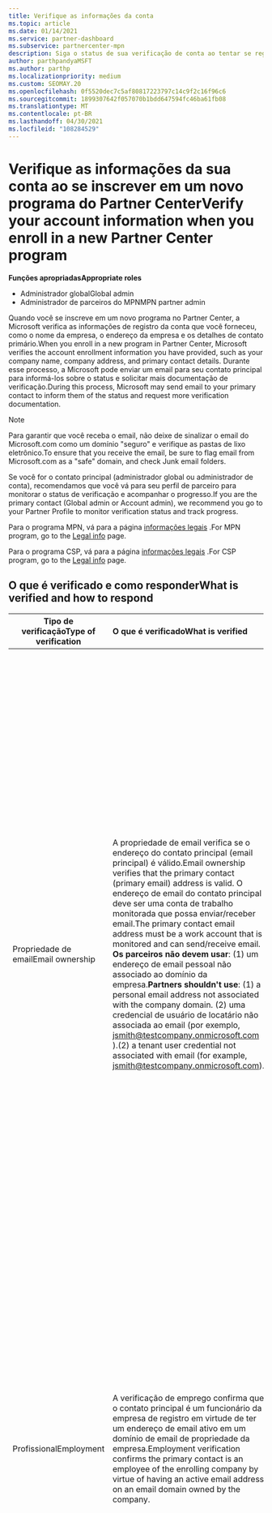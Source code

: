 ```yaml
---
title: Verifique as informações da conta
ms.topic: article
ms.date: 01/14/2021
ms.service: partner-dashboard
ms.subservice: partnercenter-mpn
description: Siga o status de sua verificação de conta ao tentar se registrar em um novo programa do Partner Center. Saiba como fornecer informações adicionais, se necessário.
author: parthpandyaMSFT
ms.author: parthp
ms.localizationpriority: medium
ms.custom: SEOMAY.20
ms.openlocfilehash: 0f5520dec7c5af80817223797c14c9f2c16f96c6
ms.sourcegitcommit: 1899307642f057070b1bdd647594fc46ba61fb08
ms.translationtype: MT
ms.contentlocale: pt-BR
ms.lasthandoff: 04/30/2021
ms.locfileid: "108284529"
---
```

# <a name="verify-your-account-information-when-you-enroll-in-a-new-partner-center-program"></a><span data-ttu-id="bbfb5-104">Verifique as informações da sua conta ao se inscrever em um novo programa do Partner Center</span><span class="sxs-lookup"><span data-stu-id="bbfb5-104">Verify your account information when you enroll in a new Partner Center program</span></span>

<span data-ttu-id="bbfb5-105">**Funções apropriadas**</span><span class="sxs-lookup"><span data-stu-id="bbfb5-105">**Appropriate roles**</span></span>

- <span data-ttu-id="bbfb5-106">Administrador global</span><span class="sxs-lookup"><span data-stu-id="bbfb5-106">Global admin</span></span>
- <span data-ttu-id="bbfb5-107">Administrador de parceiros do MPN</span><span class="sxs-lookup"><span data-stu-id="bbfb5-107">MPN partner admin</span></span>

<span data-ttu-id="bbfb5-108">Quando você se inscreve em um novo programa no Partner Center, a Microsoft verifica as informações de registro da conta que você forneceu, como o nome da empresa, o endereço da empresa e os detalhes de contato primário.</span><span class="sxs-lookup"><span data-stu-id="bbfb5-108">When you enroll in a new program in Partner Center, Microsoft verifies the account enrollment information you have provided, such as your company name, company address, and primary contact details.</span></span> <span data-ttu-id="bbfb5-109">Durante esse processo, a Microsoft pode enviar um email para seu contato principal para informá-los sobre o status e solicitar mais documentação de verificação.</span><span class="sxs-lookup"><span data-stu-id="bbfb5-109">During this process, Microsoft may send email to your primary contact to inform them of the status and request more verification documentation.</span></span>

>[!NOTE]
><span data-ttu-id="bbfb5-110">Para garantir que você receba o email, não deixe de sinalizar o email do Microsoft.com como um domínio "seguro" e verifique as pastas de lixo eletrônico.</span><span class="sxs-lookup"><span data-stu-id="bbfb5-110">To ensure that you receive the email, be sure to flag email from Microsoft.com as a "safe" domain, and check Junk email folders.</span></span>

<span data-ttu-id="bbfb5-111">Se você for o contato principal (administrador global ou administrador de conta), recomendamos que você vá para seu perfil de parceiro para monitorar o status de verificação e acompanhar o progresso.</span><span class="sxs-lookup"><span data-stu-id="bbfb5-111">If you are the primary contact (Global admin or Account admin), we recommend you go to your Partner Profile to monitor verification status and track progress.</span></span>

<span data-ttu-id="bbfb5-112">Para o programa MPN, vá para a página [informações legais](https://partner.microsoft.com/pcv/accountsettings/connectedpartnerprofile) .</span><span class="sxs-lookup"><span data-stu-id="bbfb5-112">For MPN program, go to the [Legal info](https://partner.microsoft.com/pcv/accountsettings/connectedpartnerprofile) page.</span></span>

<span data-ttu-id="bbfb5-113">Para o programa CSP, vá para a página [informações legais](https://partner.microsoft.com/pcv/accountsettings/partnerprofile) .</span><span class="sxs-lookup"><span data-stu-id="bbfb5-113">For CSP program, go to the [Legal info](https://partner.microsoft.com/pcv/accountsettings/partnerprofile) page.</span></span>


## <a name="what-is-verified-and-how-to-respond"></a><span data-ttu-id="bbfb5-114">O que é verificado e como responder</span><span class="sxs-lookup"><span data-stu-id="bbfb5-114">What is verified and how to respond</span></span>

|<span data-ttu-id="bbfb5-115">**Tipo de verificação**</span><span class="sxs-lookup"><span data-stu-id="bbfb5-115">**Type of verification**</span></span>   |<span data-ttu-id="bbfb5-116">**O que é verificado**</span><span class="sxs-lookup"><span data-stu-id="bbfb5-116">**What is verified**</span></span>   |<span data-ttu-id="bbfb5-117">**O que fazer se rejeitado**</span><span class="sxs-lookup"><span data-stu-id="bbfb5-117">**What to do if rejected**</span></span>   |
|----------------------------|:-----------------------------------|:--------------------------------------|
|<span data-ttu-id="bbfb5-118">Propriedade de email</span><span class="sxs-lookup"><span data-stu-id="bbfb5-118">Email ownership</span></span>   |<span data-ttu-id="bbfb5-119">A propriedade de email verifica se o endereço do contato principal (email principal) é válido.</span><span class="sxs-lookup"><span data-stu-id="bbfb5-119">Email ownership verifies that the primary contact (primary email) address is valid.</span></span> <span data-ttu-id="bbfb5-120">O endereço de email do contato principal deve ser uma conta de trabalho monitorada que possa enviar/receber email.</span><span class="sxs-lookup"><span data-stu-id="bbfb5-120">The primary contact email address must be a work account that is monitored and can send/receive email.</span></span> <span data-ttu-id="bbfb5-121">**Os parceiros não devem usar**: (1) um endereço de email pessoal não associado ao domínio da empresa.</span><span class="sxs-lookup"><span data-stu-id="bbfb5-121">**Partners shouldn't use**: (1) a personal email address not associated with the company domain.</span></span> <span data-ttu-id="bbfb5-122">(2) uma credencial de usuário de locatário não associada ao email (por exemplo, jsmith@testcompany.onmicrosoft.com ).</span><span class="sxs-lookup"><span data-stu-id="bbfb5-122">(2) a tenant user credential not associated with email (for example, jsmith@testcompany.onmicrosoft.com).</span></span>  |<span data-ttu-id="bbfb5-123">Se você não receber a mensagem de email de verificação de propriedade de email dentro de um dia útil, poderá solicitar que reenviemos usando os links a seguir: para [MPN](https://partner.microsoft.com/pcv/accountsettings/connectedpartnerprofile), para o [CSP](https://partner.microsoft.com/pcv/accountsettings/partnerprofile).</span><span class="sxs-lookup"><span data-stu-id="bbfb5-123">If you don't receive the email ownership verification email message within one business day, you can request we resend using the following links: for [MPN](https://partner.microsoft.com/pcv/accountsettings/connectedpartnerprofile), for [CSP](https://partner.microsoft.com/pcv/accountsettings/partnerprofile).</span></span> <span data-ttu-id="bbfb5-124">Na página perfil, selecione o link "reenviar email de verificação" para que a Microsoft reenvie o email para você.</span><span class="sxs-lookup"><span data-stu-id="bbfb5-124">In the profile page, select the "Resend verification email" link for Microsoft to resend the email to you.</span></span> <span data-ttu-id="bbfb5-125">Para garantir que o email seja recebido, não deixe de sinalizar o email de Microsoft.com como um domínio "seguro" e verifique as pastas de lixo eletrônico.</span><span class="sxs-lookup"><span data-stu-id="bbfb5-125">To ensure that the email is received, be sure to flag email from Microsoft.com as a "safe" domain, and check Junk email folders.</span></span>|
|<span data-ttu-id="bbfb5-126">Profissional</span><span class="sxs-lookup"><span data-stu-id="bbfb5-126">Employment</span></span> |<span data-ttu-id="bbfb5-127">A verificação de emprego confirma que o contato principal é um funcionário da empresa de registro em virtude de ter um endereço de email ativo em um domínio de email de propriedade da empresa.</span><span class="sxs-lookup"><span data-stu-id="bbfb5-127">Employment verification confirms the primary contact is an employee of the enrolling company by virtue of having an active email address on an email domain owned by the company.</span></span>|<span data-ttu-id="bbfb5-128">Se a verificação de emprego for rejeitada, o contato principal (normalmente seu administrador global ou de conta) precisará fornecer documentação confirmando que o domínio de email do contato está sob a propriedade de seu empregador.</span><span class="sxs-lookup"><span data-stu-id="bbfb5-128">If employment verification is rejected, the primary contact (normally your Global or Account Admin) will need to provide documentation confirming the contact's email domain is under the ownership of their employer.</span></span> <span data-ttu-id="bbfb5-129">[Crie um tíquete de suporte](https://partner.microsoft.com/dashboard/support/csp/servicerequests/create?stage=2&topicid=c34a5c81-a111-476d-11a4-81c808c37a6b).</span><span class="sxs-lookup"><span data-stu-id="bbfb5-129">[Create a Support ticket](https://partner.microsoft.com/dashboard/support/csp/servicerequests/create?stage=2&topicid=c34a5c81-a111-476d-11a4-81c808c37a6b).</span></span>|
|<span data-ttu-id="bbfb5-130">Empresas</span><span class="sxs-lookup"><span data-stu-id="bbfb5-130">Business</span></span>   | <span data-ttu-id="bbfb5-131">A verificação de negócios confirma que a empresa de registro é uma entidade de negócios legítima e está no endereço usado para o registro.</span><span class="sxs-lookup"><span data-stu-id="bbfb5-131">Business verification confirms that the enrolling company is a legitimate business entity and is at the address used for the enrollment.</span></span>|<span data-ttu-id="bbfb5-132">Confirme se o nome e o endereço da empresa em seu [perfil comercial legal](https://partner.microsoft.com/pcv/accountsettings/connectedpartnerprofile) são gratuitos de erros e abreviações de ortografia e correspondem exatamente aos seus registros de registro de negócios da empresa.</span><span class="sxs-lookup"><span data-stu-id="bbfb5-132">Confirm that the company name and address in your [Legal business profile](https://partner.microsoft.com/pcv/accountsettings/connectedpartnerprofile) are free of spelling errors and abbreviations and match your formal company business registration records exactly.</span></span> <span data-ttu-id="bbfb5-133">O contato principal (normalmente seu administrador global ou de conta) será solicitado a fornecer documentação oficial, como um registro de negócios ou certificado ou recebimento de registro de imposto, do país ou do município da empresa, confirmando que a empresa está autorizada a fazer negócios sob esse nome de entidade e está localizada no endereço de registro.</span><span class="sxs-lookup"><span data-stu-id="bbfb5-133">The primary contact (normally your Global or Account admin) will be asked to provide official documentation, such as a business registration or tax registration certificate or receipt, from the company's home country or municipality confirming that the company is authorized to do business under that entity name and is located at the enrollment address.</span></span> [<span data-ttu-id="bbfb5-134">Criar um tíquete de suporte</span><span class="sxs-lookup"><span data-stu-id="bbfb5-134">Create a Support ticket</span></span>](https://partner.microsoft.com/dashboard/support/csp/servicerequests/create?stage=2&topicid=52ac28f3-d58f-99d9-9846-3df5a6477c54)|

>[!NOTE]
><span data-ttu-id="bbfb5-135">Saiba como atualizar seu [perfil comercial legal (endereço)](update-your-partner-profile.md).</span><span class="sxs-lookup"><span data-stu-id="bbfb5-135">Learn how to update your [Legal Business Profile (address)](update-your-partner-profile.md).</span></span>

## <a name="when-verification-concludes"></a><span data-ttu-id="bbfb5-136">Quando a verificação for concluída</span><span class="sxs-lookup"><span data-stu-id="bbfb5-136">When verification concludes</span></span>

<span data-ttu-id="bbfb5-137">Depois que o processo de verificação for concluído, o status de verificação do seu registro na página de perfil será alterado de "pendente" para "autorizado", e as etapas do processo com status exibido na página desaparecerão.</span><span class="sxs-lookup"><span data-stu-id="bbfb5-137">Once the verification process is complete, the verification status of your enrollment on the profile page will change from "pending" to "authorized," and the process steps with status displayed on that page will disappear.</span></span>
<span data-ttu-id="bbfb5-138">O contato principal receberá um email da Microsoft dentro de alguns dias úteis após a conclusão da verificação.</span><span class="sxs-lookup"><span data-stu-id="bbfb5-138">The primary contact will receive an email from Microsoft within a few business days after the verification is completed.</span></span> 

<span data-ttu-id="bbfb5-139">Depois de entrar no seu perfil, se você vir **ações pendentes**, conclua as alterações necessárias da seguinte maneira:</span><span class="sxs-lookup"><span data-stu-id="bbfb5-139">After signing into your profile, if you see **Pending actions**, complete the necessary changes as follows:</span></span>

- <span data-ttu-id="bbfb5-140">Para o programa MPN, vá para a página [informações legais](https://partner.microsoft.com/pcv/accountsettings/connectedpartnerprofile) .</span><span class="sxs-lookup"><span data-stu-id="bbfb5-140">For the MPN program, go to the [Legal info](https://partner.microsoft.com/pcv/accountsettings/connectedpartnerprofile) page.</span></span>  
- <span data-ttu-id="bbfb5-141">Para o programa CSP, vá para a página [informações legais](https://partner.microsoft.com/pcv/accountsettings/partnerprofile) .</span><span class="sxs-lookup"><span data-stu-id="bbfb5-141">For the CSP program, go to the [Legal info](https://partner.microsoft.com/pcv/accountsettings/partnerprofile) page.</span></span>

<span data-ttu-id="bbfb5-142">Se precisar de ajuda para concluir essas etapas no Partner Center, você poderá entrar em contato com a equipe de suporte do parceiro abrindo um tíquete na seção de suporte do Partner Center.</span><span class="sxs-lookup"><span data-stu-id="bbfb5-142">If you need assistance completing these steps in Partner Center, you can contact the partner support team by opening a ticket in the Support section of Partner Center.</span></span> <span data-ttu-id="bbfb5-143">Para fazer isso, inicie na página [ajuda e suporte](https://partner.microsoft.com/dashboard/support/servicerequests/create?stage=2&topicid=21655de7-7dbb-4927-33a2-f60f45feadf3) .</span><span class="sxs-lookup"><span data-stu-id="bbfb5-143">To do this, start on the [Help and support](https://partner.microsoft.com/dashboard/support/servicerequests/create?stage=2&topicid=21655de7-7dbb-4927-33a2-f60f45feadf3) page.</span></span>
